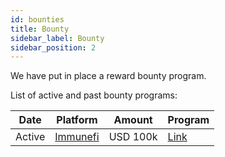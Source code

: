 ```yaml
---
id: bounties
title: Bounty
sidebar_label: Bounty
sidebar_position: 2
---
```


We have put in place a reward bounty program.

List of active and past bounty programs:

| **Date** | **Platform**                     | **Amount** | **Program**                                   |
| -------- | -------------------------------- | ---------- | --------------------------------------------- |
| Active   | [Immunefi](https://immunefi.com) | USD 100k   | [Link](https://immunefi.com/bug-bounty/vesu/) |
